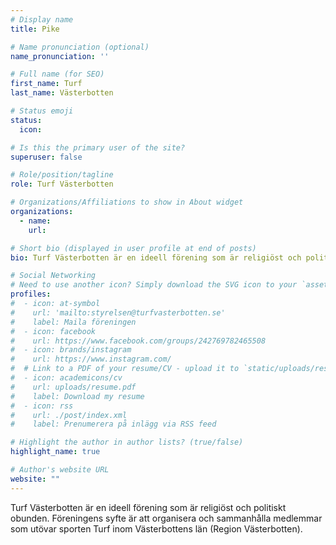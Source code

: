 ```yaml
---
# Display name
title: Pike

# Name pronunciation (optional)
name_pronunciation: ''

# Full name (for SEO)
first_name: Turf
last_name: Västerbotten

# Status emoji
status:
  icon: 

# Is this the primary user of the site?
superuser: false

# Role/position/tagline
role: Turf Västerbotten

# Organizations/Affiliations to show in About widget
organizations:
  - name: 
    url: 

# Short bio (displayed in user profile at end of posts)
bio: Turf Västerbotten är en ideell förening som är religiöst och politiskt obunden. Föreningens syfte är att organisera och sammanhålla medlemmar som utövar sporten Turf inom Västerbottens län.

# Social Networking
# Need to use another icon? Simply download the SVG icon to your `assets/media/icons/` folder.
profiles:
#  - icon: at-symbol
#    url: 'mailto:styrelsen@turfvasterbotten.se'
#    label: Maila föreningen
#  - icon: facebook
#    url: https://www.facebook.com/groups/242769782465508
#  - icon: brands/instagram
#    url: https://www.instagram.com/
#  # Link to a PDF of your resume/CV - upload it to `static/uploads/resume.pdf`
#  - icon: academicons/cv
#    url: uploads/resume.pdf
#    label: Download my resume
#  - icon: rss
#    url: ./post/index.xml
#    label: Prenumerera på inlägg via RSS feed

# Highlight the author in author lists? (true/false)
highlight_name: true

# Author's website URL
website: ""
---
```


Turf Västerbotten är en ideell förening som är religiöst och politiskt obunden. Föreningens syfte är att organisera och sammanhålla medlemmar som utövar sporten Turf inom Västerbottens län (Region Västerbotten).
